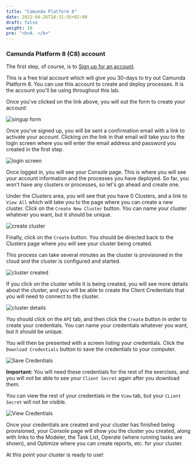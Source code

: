 ```yaml
---
title: "Camunda Platform 8"
date: 2022-04-26T18:31:55+02:00
draft: false
weight: 10
pre: "<b>A. </b>"
---
```


### Camunda Platform 8 (C8) account

The first step, of course, is to [Sign up for an account](https://accounts.cloud.camunda.io/signup?utm_campaign=Trial.CamundaPlatform8.EN&utm_source=april_2022_workshop&utm_medium=referral&utm_term=DavidSimmons).

This is a free trial account which will give you 30-days to try out Camunda Platform 8. You can use this account to create and deploy processes. It is the account you'll be using throughout this lab.

Once you've clicked on the link above, you will out the form to create your account:

![singup form](/images/signup.png)

Once you've signed up, you will be sent a confirmation email with a link to activate your account. Clicking on the link in that email will take you to the login screen where you will enter the email address and password you created in the first step.

![login screen](/images/login.png)

Once logged in, you will see your Console page. This is where you will see your account information and the processes you have deployed. So far, you won't have any clusters or processes, so let's go ahead and create one.

Under the Clusters area, you will see that you have 0 Clusters, and a link to `View All` which will take you to the page where you can create a new cluster. Click on the `Create New Cluster` button. You can name your cluster whatever you want, but it should be unique.

![create cluster](/images/create-cluster.png)

Finally, click on the `Create` button. You should be directed back to the Clusters page where you will see your cluster being created.

This process can take several minutes as the cluster is provisioned in the cloud and the cluster is configured and started.

![cluster created](/images/cluster-creation.png)

If you click on the cluster while it is being created, you will see more details about the cluster, and you will be able to create the Client Credentials that you will need to connect to the cluster.

![cluster details](/images/cluster-details.png)

You should click on the `API` tab, and then click the `Create` button in order to create your credentials. You can name your credentials whatever you want, but it should be unique.

You will then be presented with a screen listing your credentials. Click the `Download Credentials` button to save the credentials to your computer.

![Save Credentials](/images/save-credentials.png)

**Important:** You will need these credentials for the rest of the exercises, and you will _not_ be able to see your `Client Secret` again after you download them.

You can view the rest of your credentials in the `View` tab, but your `CLient Secret` will not be visible.

![View Credentials](/images/view-credentials.png)

Once your credentials are created and your cluster has finished being provisioned, your Console page will show you the cluster you created, along with links to the Modeler, the Task List, Operate (where running tasks are shown), and Optimize where you can create reports, etc. for your cluster.

At this point your cluster is ready to use!